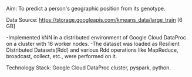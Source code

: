 Aim: To predict a person's geographic position from its genotype.

Data Source: https://storage.googleapis.com/kmeans_data/large_train [6 GB]

-Implemented kNN in a distributed environment of Google Cloud DataProc on a cluster with 16 worker nodes.
-The dataset was loaded as Resilient Distributed Datasets(Rdd) and various Rdd operations like MapReduce, broadcast, collect, etc., were performed on it.

Technology Stack: Google Cloud DataProc cluster, pyspark, python.
